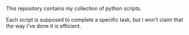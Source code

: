 This repository contains my collection of python scripts. 

Each script is supposed to complete a specific task, but I won't claim that the way I've done it is efficient.  
